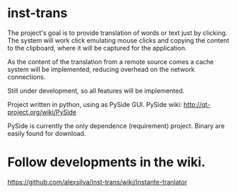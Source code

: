 inst-trans
==========

The project's goal is to provide translation of words or text just by clicking.
The system will work click emulating mouse clicks and copying the content to the clipboard, where it will be captured for the application.

As the content of the translation from a remote source comes a cache system will be implemented, reducing overhead on the network connections.

Still under development, so all features will be implemented.


Project written in python, using as PySide GUI.
PySide wiki: http://qt-project.org/wiki/PySide

PySide is currently the only dependence (requirement) project. Binary are easily found for download.

Follow developments in the wiki.
==========
https://github.com/alexsilva/inst-trans/wiki/Instante-tranlator
